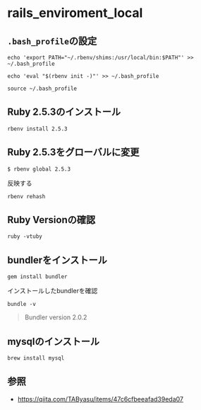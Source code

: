 # rails_enviroment_local


## `.bash_profile`の設定

```
echo 'export PATH="~/.rbenv/shims:/usr/local/bin:$PATH"' >> ~/.bash_profile
```

```
echo 'eval "$(rbenv init -)"' >> ~/.bash_profile
```

```
source ~/.bash_profile
```

## Ruby 2.5.3のインストール


```
rbenv install 2.5.3
```

## Ruby 2.5.3をグローバルに変更

```
$ rbenv global 2.5.3
```

反映する

```
rbenv rehash
```

## Ruby Versionの確認

```
ruby -vtuby
```

## bundlerをインストール

```
gem install bundler
```

インストールしたbundlerを確認

```
bundle -v
```

> Bundler version 2.0.2


## mysqlのインストール

```
brew install mysql
```





## 参照
* https://qiita.com/TAByasu/items/47c6cfbeeafad39eda07
